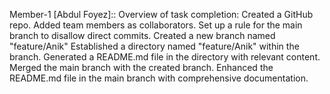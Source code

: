  Member-1 [Abdul Foyez]::
 Overview of task completion:
 Created a GitHub repo.
 Added team members as collaborators.
 Set up a rule for the main branch to disallow direct commits.
 Created a new branch named "feature/Anik"
 Established a directory named "feature/Anik" within the branch.
 Generated a README.md file in the directory with relevant content.
 Merged the main branch with the created branch.
 Enhanced the README.md file in the main branch with comprehensive documentation.




